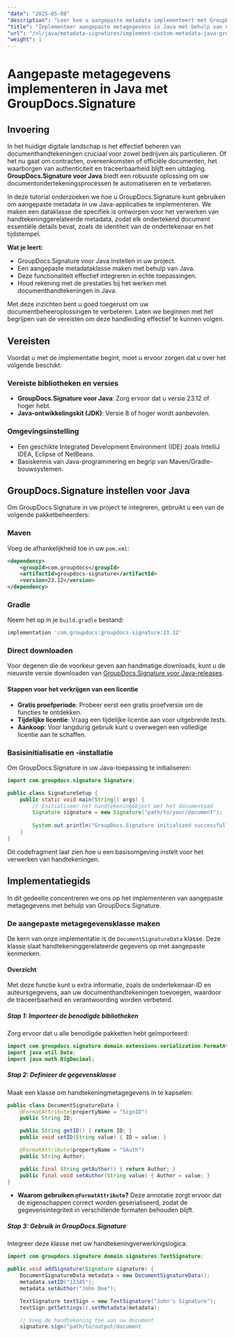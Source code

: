 ```yaml
---
"date": "2025-05-08"
"description": "Leer hoe u aangepaste metadata implementeert met GroupDocs.Signature voor Java. Verbeter de authenticiteit en traceerbaarheid van documenten efficiënt."
"title": "Implementeer aangepaste metagegevens in Java met behulp van GroupDocs.Signature voor verbeterde documentondertekening"
"url": "/nl/java/metadata-signatures/implement-custom-metadata-java-groupdocs-signature/"
"weight": 1
---
```


# Aangepaste metagegevens implementeren in Java met GroupDocs.Signature

## Invoering

In het huidige digitale landschap is het effectief beheren van documenthandtekeningen cruciaal voor zowel bedrijven als particulieren. Of het nu gaat om contracten, overeenkomsten of officiële documenten, het waarborgen van authenticiteit en traceerbaarheid blijft een uitdaging. **GroupDocs.Signature voor Java** biedt een robuuste oplossing om uw documentondertekeningsprocessen te automatiseren en te verbeteren.

In deze tutorial onderzoeken we hoe u GroupDocs.Signature kunt gebruiken om aangepaste metadata in uw Java-applicaties te implementeren. We maken een dataklasse die specifiek is ontworpen voor het verwerken van handtekeninggerelateerde metadata, zodat elk ondertekend document essentiële details bevat, zoals de identiteit van de ondertekenaar en het tijdstempel.

**Wat je leert:**
- GroupDocs.Signature voor Java instellen in uw project.
- Een aangepaste metadataklasse maken met behulp van Java.
- Deze functionaliteit effectief integreren in echte toepassingen.
- Houd rekening met de prestaties bij het werken met documenthandtekeningen in Java.

Met deze inzichten bent u goed toegerust om uw documentbeheeroplossingen te verbeteren. Laten we beginnen met het begrijpen van de vereisten om deze handleiding effectief te kunnen volgen.

## Vereisten

Voordat u met de implementatie begint, moet u ervoor zorgen dat u over het volgende beschikt:

### Vereiste bibliotheken en versies
- **GroupDocs.Signature voor Java**: Zorg ervoor dat u versie 23.12 of hoger hebt.
- **Java-ontwikkelingskit (JDK)**: Versie 8 of hoger wordt aanbevolen.

### Omgevingsinstelling
- Een geschikte Integrated Development Environment (IDE) zoals IntelliJ IDEA, Eclipse of NetBeans.
- Basiskennis van Java-programmering en begrip van Maven/Gradle-bouwsystemen.

## GroupDocs.Signature instellen voor Java

Om GroupDocs.Signature in uw project te integreren, gebruikt u een van de volgende pakketbeheerders:

### Maven
Voeg de afhankelijkheid toe in uw `pom.xml`:
```xml
<dependency>
    <groupId>com.groupdocs</groupId>
    <artifactId>groupdocs-signature</artifactId>
    <version>23.12</version>
</dependency>
```

### Gradle
Neem het op in je `build.gradle` bestand:
```gradle
implementation 'com.groupdocs:groupdocs-signature:23.12'
```

### Direct downloaden
Voor degenen die de voorkeur geven aan handmatige downloads, kunt u de nieuwste versie downloaden van [GroupDocs.Signature voor Java-releases](https://releases.groupdocs.com/signature/java/).

#### Stappen voor het verkrijgen van een licentie
- **Gratis proefperiode**: Probeer eerst een gratis proefversie om de functies te ontdekken.
- **Tijdelijke licentie**: Vraag een tijdelijke licentie aan voor uitgebreide tests.
- **Aankoop**: Voor langdurig gebruik kunt u overwegen een volledige licentie aan te schaffen.

### Basisinitialisatie en -installatie

Om GroupDocs.Signature in uw Java-toepassing te initialiseren:
```java
import com.groupdocs.signature.Signature;

public class SignatureSetup {
    public static void main(String[] args) {
        // Initialiseer het handtekeningobject met het documentpad
        Signature signature = new Signature("path/to/your/document");
        
        System.out.println("GroupDocs.Signature initialized successfully.");
    }
}
```
Dit codefragment laat zien hoe u een basisomgeving instelt voor het verwerken van handtekeningen.

## Implementatiegids

In dit gedeelte concentreren we ons op het implementeren van aangepaste metagegevens met behulp van GroupDocs.Signature.

### De aangepaste metagegevensklasse maken

De kern van onze implementatie is de `DocumentSignatureData` klasse. Deze klasse slaat handtekeninggerelateerde gegevens op met aangepaste kenmerken.

#### Overzicht
Met deze functie kunt u extra informatie, zoals de ondertekenaar-ID en auteursgegevens, aan uw documenthandtekeningen toevoegen, waardoor de traceerbaarheid en verantwoording worden verbeterd.

##### Stap 1: Importeer de benodigde bibliotheken
Zorg ervoor dat u alle benodigde pakketten hebt geïmporteerd:
```java
import com.groupdocs.signature.domain.extensions.serialization.FormatAttribute;
import java.util.Date;
import java.math.BigDecimal;
```

##### Stap 2: Definieer de gegevensklasse
Maak een klasse om handtekeningmetagegevens in te kapselen:

```java
public class DocumentSignatureData {
    @FormatAttribute(propertyName = "SignID")
    public String ID;

    public String getID() { return ID; }
    public void setID(String value) { ID = value; }

    @FormatAttribute(propertyName = "SAuth")
    public String Author;

    public final String getAuthor() { return Author; }
    public final void setAuthor(String value) { Author = value; }
}
```

- **Waarom gebruiken `@FormatAttribute`?** Deze annotatie zorgt ervoor dat de eigenschappen correct worden geserialiseerd, zodat de gegevensintegriteit in verschillende formaten behouden blijft.

##### Stap 3: Gebruik in GroupDocs.Signature
Integreer deze klasse met uw handtekeningverwerkingslogica:
```java
import com.groupdocs.signature.domain.signatures.TextSignature;

public void addSignature(Signature signature) {
    DocumentSignatureData metadata = new DocumentSignatureData();
    metadata.setID("12345");
    metadata.setAuthor("John Doe");

    TextSignature textSign = new TextSignature("John's Signature");
    textSign.getSettings().setMetadata(metadata);

    // Voeg de handtekening toe aan uw document
    signature.sign("path/to/output/document
